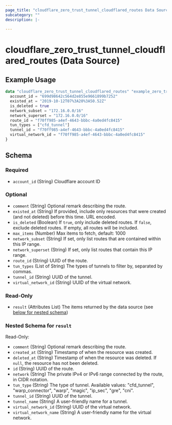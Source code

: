 ```yaml
---
page_title: "cloudflare_zero_trust_tunnel_cloudflared_routes Data Source - Cloudflare"
subcategory: ""
description: |-
  
---
```


# cloudflare_zero_trust_tunnel_cloudflared_routes (Data Source)



## Example Usage

```terraform
data "cloudflare_zero_trust_tunnel_cloudflared_routes" "example_zero_trust_tunnel_cloudflared_routes" {
  account_id = "699d98642c564d2e855e9661899b7252"
  existed_at = "2019-10-12T07%3A20%3A50.52Z"
  is_deleted = true
  network_subset = "172.16.0.0/16"
  network_superset = "172.16.0.0/16"
  route_id = "f70ff985-a4ef-4643-bbbc-4a0ed4fc8415"
  tun_types = ["cfd_tunnel"]
  tunnel_id = "f70ff985-a4ef-4643-bbbc-4a0ed4fc8415"
  virtual_network_id = "f70ff985-a4ef-4643-bbbc-4a0ed4fc8415"
}
```

<!-- schema generated by tfplugindocs -->
## Schema

### Required

- `account_id` (String) Cloudflare account ID

### Optional

- `comment` (String) Optional remark describing the route.
- `existed_at` (String) If provided, include only resources that were created (and not deleted) before this time. URL encoded.
- `is_deleted` (Boolean) If `true`, only include deleted routes. If `false`, exclude deleted routes. If empty, all routes will be included.
- `max_items` (Number) Max items to fetch, default: 1000
- `network_subset` (String) If set, only list routes that are contained within this IP range.
- `network_superset` (String) If set, only list routes that contain this IP range.
- `route_id` (String) UUID of the route.
- `tun_types` (List of String) The types of tunnels to filter by, separated by commas.
- `tunnel_id` (String) UUID of the tunnel.
- `virtual_network_id` (String) UUID of the virtual network.

### Read-Only

- `result` (Attributes List) The items returned by the data source (see [below for nested schema](#nestedatt--result))

<a id="nestedatt--result"></a>
### Nested Schema for `result`

Read-Only:

- `comment` (String) Optional remark describing the route.
- `created_at` (String) Timestamp of when the resource was created.
- `deleted_at` (String) Timestamp of when the resource was deleted. If `null`, the resource has not been deleted.
- `id` (String) UUID of the route.
- `network` (String) The private IPv4 or IPv6 range connected by the route, in CIDR notation.
- `tun_type` (String) The type of tunnel.
Available values: "cfd_tunnel", "warp_connector", "warp", "magic", "ip_sec", "gre", "cni".
- `tunnel_id` (String) UUID of the tunnel.
- `tunnel_name` (String) A user-friendly name for a tunnel.
- `virtual_network_id` (String) UUID of the virtual network.
- `virtual_network_name` (String) A user-friendly name for the virtual network.


